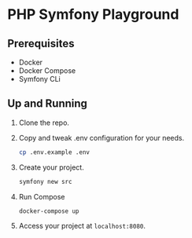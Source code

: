 # PHP Symfony Playground

## Prerequisites

*   Docker
*   Docker Compose
*   Symfony CLi

## Up and Running

1.  Clone the repo.
1.  Copy and tweak .env configuration for your needs.

    ```sh
    cp .env.example .env
    ```

1.  Create your project.

    ```sh
    symfony new src
    ```

1.  Run Compose

    ```sh
    docker-compose up
    ```

1.  Access your project at `localhost:8080`.

